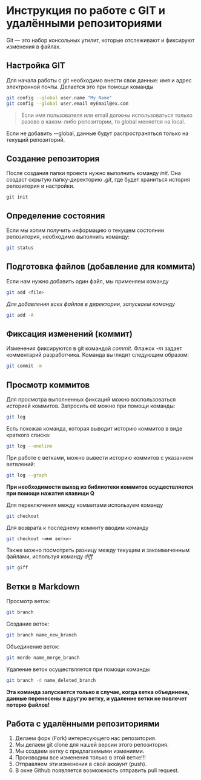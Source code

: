 # Инструкция по работе с GIT и удалёнными репозиториями

Git — это набор консольных утилит, которые отслеживают и фиксируют изменения в файлах. 

## Настройка GIT
Для начала работы с git необходимо внести свои данные: имя и адрес электронной почты. Делается это при помощи команды
```sh
git config --global user.name "My Name"
git config --global user.email myEmail@ex.com
```
> Если имя пользователя или email должны использоваться только разово в каком-либо репозитории, то global меняется на local. 

Если не добавить --global, данные будут распространяться только на текущий репозиторий.

## Создание репозитория
После создания папки проекта нужно выполнить команду *init*. Она создаст скрытую папку-директорию *.git*, где будет храниться история репозитория и настройки.

```
git init
```

## Определение состояния 

Если мы хотим получить информацию о текущем состоянии репозитория, необходимо выполнить команду:
```sh
git status
```

## Подготовка файлов (добавление для коммита)
Если нам нужно добавить один файл, мы применяем команду
```sh
git add <file>
```
*Для добавления всех файлов в директории, запускаем команду*
```sh
git add -A
```

## Фиксация изменений (коммит)
Изменения фиксируются в git командой *commit*. Флажок *-m* задает комментарий разработчика. Команда выглядит следующим образом:
```sh
git commit -m
```

## Просмотр коммитов
Для просмотра выполненных фиксаций можно воспользоваться историей коммитов. Запросить её можно при помощи команды:
```sh
git log
```
Есть похожая команда, которая выводит историю коммитов в виде краткого списка:
```sh
git log --oneline
```

При работе с ветками, можно вывести историю коммитов с указанием ветвлений:
```sh
git log --graph
```

**При необходимости выход из библиотеки коммитов осуществляется при помощи нажатия клавищи Q**

Для переключения между коммитами используем команду
```sh
git checkout
```
Для возврата к последнему коммиту вводим команду
```sh
git checkout <имя ветки>
```

Также можно посмотреть разницу между текущим и закоммиченным файлами, используя команду _diff_
```sh
git giff
```

## Ветки в Markdown

Просмотр веток:
```sh
git branch
```

Создание веток:
```sh
git branch name_new_branch
```

Объединение веток:
```sh
git merde name_merge_branch
```

Удаление веток осуществляется при помощи команды
```sh
git branch -d name_deleted_branch
```
__Эта команда запускается только в случае, когда ветка объединена, данные перенесены в другую ветку, и удаление ветки не повлечет потерю файлов!__

## Работа с удалёнными репозиториями

1. Делаем форк (Fork) интересующего нас репозитория.
2. Мы делаем git clone для нашей версии этого репозитория.
3. Мы создаем ветку с предлагаемыми измениями.
4. Производим все изменения только в этой ветке!!!
5. Отправляем эти изменения в свой аккаунт (push).
6. В окне Github появляется возможность отправить pull request.
